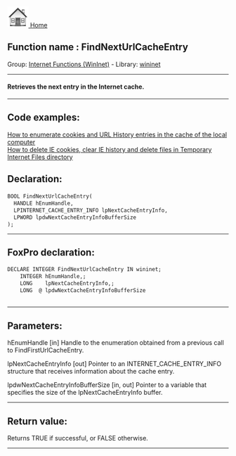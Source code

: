 [<img src="../../images/home.png"> Home ](https://github.com/VFPX/Win32API)  

## Function name : FindNextUrlCacheEntry
Group: [Internet Functions (WinInet)](../../functions_group.md#Internet_Functions_(WinInet))  -  Library: [wininet](../../Libraries.md#wininet)  
***  


#### Retrieves the next entry in the Internet cache.
***  


## Code examples:
[How to enumerate cookies and URL History entries in the cache of the local computer](../../samples/sample_350.md)  
[How to delete IE cookies, clear IE history and delete files in Temporary Internet Files directory](../../samples/sample_471.md)  

## Declaration:
```foxpro  
BOOL FindNextUrlCacheEntry(
  HANDLE hEnumHandle,
  LPINTERNET_CACHE_ENTRY_INFO lpNextCacheEntryInfo,
  LPWORD lpdwNextCacheEntryInfoBufferSize
);  
```  
***  


## FoxPro declaration:
```foxpro  
DECLARE INTEGER FindNextUrlCacheEntry IN wininet;
	INTEGER hEnumHandle,;
	LONG    lpNextCacheEntryInfo,;
	LONG  @ lpdwNextCacheEntryInfoBufferSize
  
```  
***  


## Parameters:
hEnumHandle 
[in] Handle to the enumeration obtained from a previous call to FindFirstUrlCacheEntry. 

lpNextCacheEntryInfo 
[out] Pointer to an INTERNET_CACHE_ENTRY_INFO structure that receives information about the cache entry. 

lpdwNextCacheEntryInfoBufferSize 
[in, out] Pointer to a variable that specifies the size of the lpNextCacheEntryInfo buffer.  
***  


## Return value:
Returns TRUE if successful, or FALSE otherwise.   
***  

